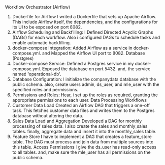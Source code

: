 Workflow Orchestrator (Airflow)
1. Dockerfile for Airflow
I writed a Dockerfile that sets up Apache Airflow.
This include Airflow itself, the dependencies, and the configurations for its UI to be exposed on port 8082.
2. Airflow Scheduling and Backfilling:
I Defined Directed Acyclic Graphs (DAGs) for each workflow.
Also i configured DAGs to schedule tasks and enable automatic backfilling.
3. docker-compose Integration:
Added Airflow as a service in docker-compose.yml.
and Mapped the Airflow UI port to 8082.
Database (Postgres)
1. Docker-compose Service:
Defined a Postgres service in my docker-compose.yml.
Exposed the database on port 5432.
and, the service named 'operational-db'.
2. Database Configuration:
I initialize the companydata database with the public schema.
also, create users admin, ds_user, and mle_user with the specified roles and permissions.
3. Permissions and Roles:
Hear, i set up the roles as required, granting the appropriate permissions to each user.
Data Processing Workflows
1. Customer Data Load
Created an Airflow DAG that triggers a one-off task.
This fetches customer data files and writes them to the Postgres database without altering the data.
2. Sales Data Load and Aggregation
Developed a DAG for monthly processing of sales data.
I also create the sales and monthly_sales tables.
finally, aggregate data and insert it into the monthly_sales table.
3. Feature Store
I have to implement a DAG that creates a feature_store table.
The DAG must process and join data from multiple sources into this table.
Access Permissions
I give the ds_user has read-only access to all tables.
and, make sure the mle_user has all permissions on the public schema.
